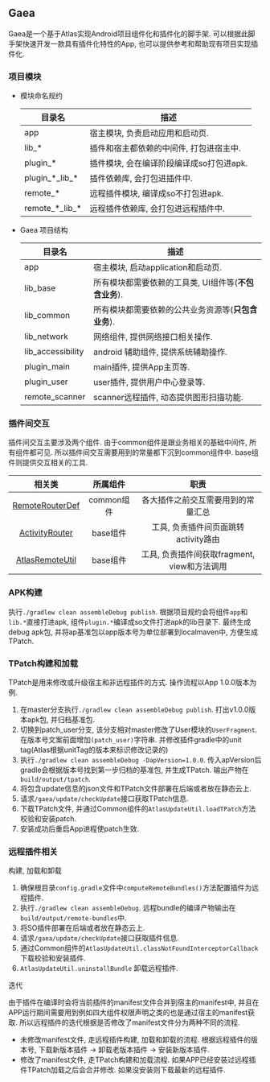 Gaea
---

Gaea是一个基于Atlas实现Android项目组件化和插件化的脚手架. 可以根据此脚手架快速开发一款具有插件化特性的App, 也可以提供参考和帮助现有项目实现插件化.

### 项目模块

* 模块命名规约

	| 目录名 | 描述 |
	| --- | ---------- |
	| app | 宿主模块, 负责启动应用和启动页. |
	| lib\_* | 插件和宿主都依赖的中间件, 打包进宿主中. |
	| plugin\_* | 插件模块, 会在编译阶段编译成so打包进apk. |
	| plugin\_\*\_lib\_\* | 插件依赖库, 会打包进插件中. |
	| remote\_* | 远程插件模块, 编译成so不打包进apk. |
	| remote\_\*\_lib\_\* | 远程插件依赖库, 会打包进远程插件中. |

* Gaea 项目结构

	| 目录名 | 描述 |
	| --- | ---------- |
	| app | 宿主模块, 启动application和启动页. |
	| lib\_base | 所有模块都需要依赖的工具类, UI组件等(**不包含业务**). |
	| lib\_common | 所有模块都需要依赖的公共业务资源等(**只包含业务**). |
	| lib\_network | 网络组件, 提供网络接口相关操作. |
	| lib\_accessibility | android 辅助组件, 提供系统辅助操作. |
	| plugin\_main | main插件, 提供App主页等. |
	| plugin\_user | user插件, 提供用户中心登录等. |
	| remote\_scanner | scanner远程插件, 动态提供图形扫描功能. |

### 插件间交互

插件间交互主要涉及两个组件. 由于common组件是跟业务相关的基础中间件, 所有组件都可见. 所以插件间交互需要用到的常量都下沉到common组件中. base组件则提供交互相关的工具.

|相关类|所属组件|职责|
|:--:|:--:|:--:|
|[RemoteRouterDef](https://github.com/HiJesse/Gaea/blob/master/lib.common/src/main/java/cn/jesse/gaea/lib/common/constant/RemoteRouterDef.kt) |common组件|各大插件之前交互需要用到的常量汇总|
|[ActivityRouter](https://github.com/HiJesse/Gaea/blob/master/lib.base/src/main/java/cn/jesse/gaea/lib/base/router/ActivityRouter.kt) |base组件|工具, 负责插件间页面跳转activity路由|
| [AtlasRemoteUtil](https://github.com/HiJesse/Gaea/blob/master/lib.base/src/main/java/cn/jesse/gaea/lib/base/util/AtlasRemoteUtil.kt) |base组件|工具, 负责插件间获取fragment, view和方法调用|
	
### APK构建

执行`./gradlew clean assembleDebug publish`. 根据项目规约会将组件`app`和`lib.*`直接打进apk, 组件`plugin.*`编译成so文件打进apk的lib目录下. 最终生成debug apk包, 并将ap基准包以app版本号为单位部署到localmaven中, 方便生成TPatch.

### TPatch构建和加载

TPatch是用来修改或升级宿主和非远程插件的方式. 操作流程以App 1.0.0版本为例.

1. 在master分支执行`./gradlew clean assembleDebug publish`. 打出v1.0.0版本apk包, 并归档基准包.
2. 切换到patch_user分支, 该分支相对master修改了User模块的`UserFragment`. 在版本号文案前面增加`(patch_user)`字符串. 并修改插件gradle中的unit tag(Atlas根据unitTag的版本来标识修改记录的)
3. 执行`./gradlew clean assembleDebug -DapVersion=1.0.0`. 传入apVersion后gradle会根据版本号找到第一步归档的基准包, 并生成TPatch. 输出产物在`build/output/tpatch`.
4. 将包含update信息的json文件和TPatch文件部署在后端或者放在静态云上.
5. 请求`/gaea/update/checkUpdate`接口获取TPatch信息.
6. 下载TPatch文件, 并通过Common组件的`AtlasUpdateUtil.loadTPatch`方法校验和安装patch.
7. 安装成功后重启App进程使patch生效.

### 远程插件相关

构建, 加载和卸载

1. 确保根目录`config.gradle`文件中`computeRemoteBundles()`方法配置插件为远程插件.
2. 执行`./gradlew clean assembleDebug`. 远程bundle的编译产物输出在`build/output/remote-bundles`中.
3. 将SO插件部署在后端或者放在静态云上.
4. 请求`/gaea/update/checkUpdate`接口获取插件信息.
5. 通过Common组件的`AtlasUpdateUtil.classNotFoundInterceptorCallback`下载校验和安装插件.
6. `AtlasUpdateUtil.uninstallBundle` 卸载远程插件.

迭代

由于插件在编译时会将当前插件的manifest文件合并到宿主的manifest中, 并且在APP运行期间需要用到例如四大组件权限声明之类的也是通过宿主的manifest获取. 所以远程插件的迭代根据是否修改了manifest文件分为两种不同的流程.

* 未修改manifest文件, 走远程插件构建, 加载和卸载的流程. 根据远程插件的版本号, 下载新版本插件 -> 卸载老版本插件 -> 安装新版本插件.
* 修改了manifest文件, 走TPatch构建和加载流程. 如果APP已经安装过远程插件TPatch加载之后会合并修改. 如果没安装则下载最新的远程插件.